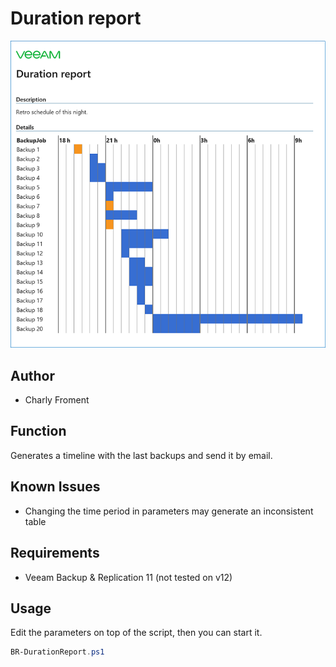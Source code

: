 # Duration report
![sample.png](./sample.png)

## Author
* Charly Froment

## Function
Generates a timeline with the last backups and send it by email.

## Known Issues
* Changing the time period in parameters may generate an inconsistent table

## Requirements
* Veeam Backup & Replication 11 (not tested on v12)
  
## Usage
Edit the parameters on top of the script, then you can start it.

```powershell
BR-DurationReport.ps1
```